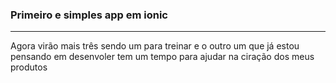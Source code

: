 <h3>Primeiro  e simples app em ionic</h3>
<hr>
Agora virão mais três sendo um para treinar
e o outro um que já estou pensando em desenvoler tem um tempo para ajudar na ciração dos meus produtos
